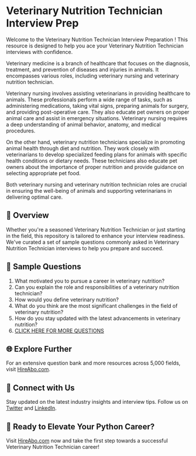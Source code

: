 # Veterinary Nutrition Technician Interview Prep

Welcome to the Veterinary Nutrition Technician Interview Preparation ! This resource is designed to help you ace your Veterinary Nutrition Technician interviews with confidence.

Veterinary medicine is a branch of healthcare that focuses on the diagnosis, treatment, and prevention of diseases and injuries in animals. It encompasses various roles, including veterinary nursing and veterinary nutrition technician. 

Veterinary nursing involves assisting veterinarians in providing healthcare to animals. These professionals perform a wide range of tasks, such as administering medications, taking vital signs, preparing animals for surgery, and providing post-operative care. They also educate pet owners on proper animal care and assist in emergency situations. Veterinary nursing requires a deep understanding of animal behavior, anatomy, and medical procedures.

On the other hand, veterinary nutrition technicians specialize in promoting animal health through diet and nutrition. They work closely with veterinarians to develop specialized feeding plans for animals with specific health conditions or dietary needs. These technicians also educate pet owners about the importance of proper nutrition and provide guidance on selecting appropriate pet food.

Both veterinary nursing and veterinary nutrition technician roles are crucial in ensuring the well-being of animals and supporting veterinarians in delivering optimal care.

## 🚀 Overview

Whether you're a seasoned Veterinary Nutrition Technician or just starting in the field, this repository is tailored to enhance your interview readiness. We've curated a set of sample questions commonly asked in Veterinary Nutrition Technician interviews to help you prepare and succeed.

## 📝 Sample Questions

1. What motivated you to pursue a career in veterinary nutrition?
2. Can you explain the role and responsibilities of a veterinary nutrition technician?
3. How would you define veterinary nutrition?
4. What do you think are the most significant challenges in the field of veterinary nutrition?
5. How do you stay updated with the latest advancements in veterinary nutrition?
6. [CLICK HERE FOR MORE QUESTIONS](https://hireabo.com/job/24_1_32/Veterinary%20Nutrition%20Technician)

## 🌐 Explore Further

For an extensive question bank and more resources across 5,000 fields, visit [HireAbo.com](https://www.hireabo.com).

## 📱 Connect with Us

Stay updated on the latest industry insights and interview tips. Follow us on [Twitter](https://twitter.com/hireabo) and [LinkedIn](https://www.linkedin.com/in/hire-abo-3609972a8/).

## 🚀 Ready to Elevate Your Python Career?

Visit [HireAbo.com](https://www.hireabo.com) now and take the first step towards a successful Veterinary Nutrition Technician career!